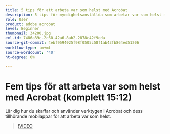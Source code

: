 ```yaml
---
title: 5 tips för att arbeta var som helst med Acrobat
description: 5 tips för myndighetsanställda som arbetar var som helst med Acrobat
role: User
product: adobe acrobat
level: Beginner
thumbnail: 34200.jpg
exl-id: 7486a89c-2c60-42a6-8ab2-2878c42f9eda
source-git-commit: 4ebf9594025f98f0505c58f1ab43fb864ed51206
workflow-type: tm+mt
source-wordcount: '40'
ht-degree: 0%

---
```


# Fem tips för att arbeta var som helst med Acrobat (komplett 15:12)

Lär dig hur du skaffar och använder verktygen i Acrobat och dess tillhörande mobilappar för att arbeta var som helst.

>[!VIDEO](https://video.tv.adobe.com/v/34200?quality=12&learn=on&hidetitle=true)
